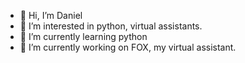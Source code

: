 - 👋 Hi, I’m Daniel
- 👀 I’m interested in python, virtual assistants.
- 🌱 I’m currently learning python
- 📃 I’m currently working on FOX, my virtual assistant.
